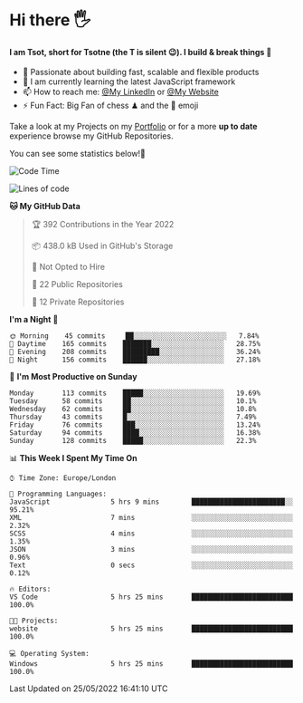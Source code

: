 # Hi there :raised_hand_with_fingers_splayed:
#### I am Tsot, short for Tsotne (the T is silent :wink:). I build & break things :space_invader:
- :telescope: Passionate about building fast, scalable and flexible products
- :seedling: I am currently learning the latest JavaScript framework 
- :mailbox: How to reach me: [@My LinkedIn](https://www.linkedin.com/in/tsotne-gvadzabia/) or [@My Website](https://tsotne.co.uk/contact)
- :zap: Fun Fact: Big Fan of chess ♟ and the 👾 emoji

Take a look at my Projects on my [Portfolio](https://tsotne.co.uk/) or for a more **up to date** experience browse my GitHub Repositories.

You can see some statistics below!:space_invader:
<!--START_SECTION:waka-->
![Code Time](http://img.shields.io/badge/Code%20Time-760%20hrs%2022%20mins-blue)

![Lines of code](https://img.shields.io/badge/From%20Hello%20World%20I%27ve%20Written-2%20Million%20lines%20of%20code-blue)

**🐱 My GitHub Data** 

> 🏆 392 Contributions in the Year 2022
 > 
> 📦 438.0 kB Used in GitHub's Storage 
 > 
> 🚫 Not Opted to Hire
 > 
> 📜 22 Public Repositories 
 > 
> 🔑 12 Private Repositories  
 > 
**I'm a Night 🦉** 

```text
🌞 Morning    45 commits     ██░░░░░░░░░░░░░░░░░░░░░░░   7.84% 
🌆 Daytime    165 commits    ███████░░░░░░░░░░░░░░░░░░   28.75% 
🌃 Evening    208 commits    █████████░░░░░░░░░░░░░░░░   36.24% 
🌙 Night      156 commits    ██████░░░░░░░░░░░░░░░░░░░   27.18%

```
📅 **I'm Most Productive on Sunday** 

```text
Monday       113 commits    █████░░░░░░░░░░░░░░░░░░░░   19.69% 
Tuesday      58 commits     ██░░░░░░░░░░░░░░░░░░░░░░░   10.1% 
Wednesday    62 commits     ██░░░░░░░░░░░░░░░░░░░░░░░   10.8% 
Thursday     43 commits     █░░░░░░░░░░░░░░░░░░░░░░░░   7.49% 
Friday       76 commits     ███░░░░░░░░░░░░░░░░░░░░░░   13.24% 
Saturday     94 commits     ████░░░░░░░░░░░░░░░░░░░░░   16.38% 
Sunday       128 commits    █████░░░░░░░░░░░░░░░░░░░░   22.3%

```


📊 **This Week I Spent My Time On** 

```text
⌚︎ Time Zone: Europe/London

💬 Programming Languages: 
JavaScript               5 hrs 9 mins        ███████████████████████░░   95.21% 
XML                      7 mins              ░░░░░░░░░░░░░░░░░░░░░░░░░   2.32% 
SCSS                     4 mins              ░░░░░░░░░░░░░░░░░░░░░░░░░   1.35% 
JSON                     3 mins              ░░░░░░░░░░░░░░░░░░░░░░░░░   0.96% 
Text                     0 secs              ░░░░░░░░░░░░░░░░░░░░░░░░░   0.12%

🔥 Editors: 
VS Code                  5 hrs 25 mins       █████████████████████████   100.0%

🐱‍💻 Projects: 
website                  5 hrs 25 mins       █████████████████████████   100.0%

💻 Operating System: 
Windows                  5 hrs 25 mins       █████████████████████████   100.0%

```


 Last Updated on 25/05/2022 16:41:10 UTC
<!--END_SECTION:waka-->
